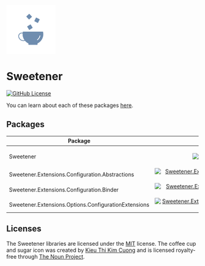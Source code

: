 [![Sweetener Alt Icon](src/Resources/Sweetener-Alt.png)](https://thenounproject.com/kieukimcuong/)

# Sweetener
[![GitHub License](https://img.shields.io/github/license/wsugarman/Sweetener?label=License)](https://github.com/wsugarman/Sweetener/blob/main/LICENSE)

You can learn about each of these packages [here](https://wsugarman.github.io/Sweetener).

## Packages
| Package | Build | Coverage | NuGet |
| ------- |:-----:|:--------:|:-----:|
| Sweetener | [![Sweetener Build Status](https://dev.azure.com/wsugarman/Sweetener/_apis/build/status/CI/Sweetener%20-%20CI?branchName=main)](https://dev.azure.com/wsugarman/Sweetener/_build/latest?definitionId=8&branchName=main) | [![Sweetener Coverage](https://img.shields.io/azure-devops/coverage/wsugarman/Sweetener/8?label=Coverage&logo=Azure-DevOps)](https://dev.azure.com/wsugarman/Sweetener/_build/latest?definitionId=8&branchName=main) | [![Sweetener NuGet Package](https://img.shields.io/nuget/vpre/Sweetener?label=NuGet&logo=NuGet)](https://www.nuget.org/packages/Sweetener/) |
| Sweetener.Extensions.Configuration.Abstractions | [![Sweetener.Extensions.Configuration.Abstractions Build Status](https://dev.azure.com/wsugarman/Sweetener/_apis/build/status/CI/Sweetener.Extensions.Configuration.Abstractions%20-%20CI?branchName=main)](https://dev.azure.com/wsugarman/Sweetener/_build/latest?definitionId=13&branchName=main) | [![Sweetener.Extensions.Configuration.Abstractions Coverage](https://img.shields.io/azure-devops/coverage/wsugarman/Sweetener/13?label=Coverage&logo=Azure-DevOps)](https://dev.azure.com/wsugarman/Sweetener/_build/latest?definitionId=13&branchName=main) | TBD |
| Sweetener.Extensions.Configuration.Binder | [![Sweetener.Extensions.Configuration.Binder Build Status](https://dev.azure.com/wsugarman/Sweetener/_apis/build/status/CI/Sweetener.Extensions.Configuration.Binder%20-%20CI?branchName=main)](https://dev.azure.com/wsugarman/Sweetener/_build/latest?definitionId=14&branchName=main) | [![Sweetener.Extensions.Configuration.Binder Coverage](https://img.shields.io/azure-devops/coverage/wsugarman/Sweetener/14?label=Coverage&logo=Azure-DevOps)](https://dev.azure.com/wsugarman/Sweetener/_build/latest?definitionId=14&branchName=main) | TBD |
| Sweetener.Extensions.Options.ConfigurationExtensions | [![Sweetener.Extensions.Options.ConfigurationExtensions Build Status](https://dev.azure.com/wsugarman/Sweetener/_apis/build/status/CI/Sweetener.Extensions.Options.ConfigurationExtensions%20-%20CI?branchName=main)](https://dev.azure.com/wsugarman/Sweetener/_build/latest?definitionId=15&branchName=main) | [![Sweetener.Extensions.Options.ConfigurationExtensions Coverage](https://img.shields.io/azure-devops/coverage/wsugarman/Sweetener/15?label=Coverage&logo=Azure-DevOps)](https://dev.azure.com/wsugarman/Sweetener/_build/latest?definitionId=15&branchName=main) | TBD |

## Licenses
The Sweetener libraries are licensed under the [MIT](https://github.com/wsugarman/Sweetener/blob/main/LICENSE)
license. The coffee cup and sugar icon was created by [Kieu Thi Kim Cuong](https://thenounproject.com/kieukimcuong/)
and is licensed royalty-free through [The Noun Project](https://thenounproject.com/).
